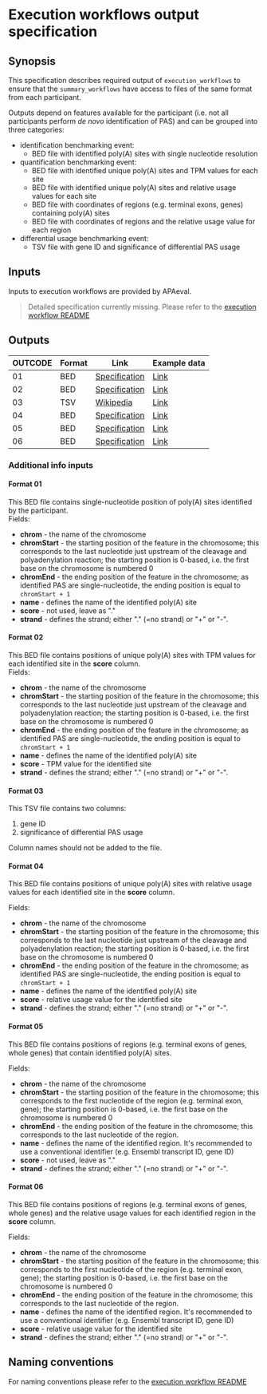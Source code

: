 # Execution workflows output specification

## Synopsis

This specification describes required output of `execution_workflows` to ensure that the `summary_workflows` have access to files of the same format from each participant.

Outputs depend on features available for the participant (i.e. not all participants perform *de novo* identification of PAS) and can be grouped into three categories:

- identification benchmarking event:
  - BED file with identified poly(A) sites with single nucleotide resolution
- quantification benchmarking event:
  - BED file with identified unique poly(A) sites and TPM values for each site
  - BED file with identified unique poly(A) sites and relative usage values for each site
  - BED file with coordinates of regions (e.g. terminal exons, genes) containing poly(A) sites
  - BED file with coordinates of regions and the relative usage value for each region
- differential usage benchmarking event:
  - TSV file with gene ID and significance of differential PAS usage

## Inputs

Inputs to execution workflows are provided by APAeval.
>Detailed specification currently missing. Please refer to the [execution workflow README][ex-readme-in]
## Outputs


| OUTCODE | Format | Link | Example data |
  | --- | --- | --- | --- |
  | 01 | BED | [Specification][spec-bed] | [Link][out1] |
  | 02 | BED | [Specification][spec-bed] | [Link][out2] |
  | 03 | TSV | [Wikipedia][wiki-tsv] | [Link][out3] |
  | 04 | BED | [Specification][spec-bed] | [Link][out4] |
  | 05 | BED | [Specification][spec-bed] | [Link][out5] |
  | 06 | BED | [Specification][spec-bed] | [Link][out6] |
### Additional info inputs

#### Format 01

This BED file contains single-nucleotide position of poly(A) sites identified by the participant.  
Fields:

- **chrom** - the name of the chromosome
- **chromStart** - the starting position of the feature in the chromosome; this corresponds to the last nucleotide just upstream of the cleavage and polyadenylation reaction; the starting position is 0-based, i.e. the first base on the chromosome is numbered 0
- **chromEnd** - the ending position of the feature in the chromosome; as identified PAS are single-nucleotide, the ending position is equal to `chromStart + 1`
- **name** - defines the name of the identified poly(A) site
- **score** - not used, leave as "."
- **strand** - defines the strand; either "." (=no strand) or "+" or "-".

#### Format 02

This BED file contains positions of unique poly(A) sites with TPM values for each identified site in the **score** column.  
Fields:

- **chrom** - the name of the chromosome
- **chromStart** - the starting position of the feature in the chromosome; this corresponds to the last nucleotide just upstream of the cleavage and polyadenylation reaction; the starting position is 0-based, i.e. the first base on the chromosome is numbered 0
- **chromEnd** - the ending position of the feature in the chromosome; as identified PAS are single-nucleotide, the ending position is equal to `chromStart + 1`
- **name** - defines the name of the identified poly(A) site
- **score** - TPM value for the identified site
- **strand** - defines the strand; either "." (=no strand) or "+" or "-".

#### Format 03

This TSV file contains two columns:

1. gene ID
2. significance of differential PAS usage

Column names should not be added to the file.

#### Format 04

This BED file contains positions of unique poly(A) sites with relative usage values for each identified site in the **score** column.

Fields:

- **chrom** - the name of the chromosome
- **chromStart** - the starting position of the feature in the chromosome; this corresponds to the last nucleotide just upstream of the cleavage and polyadenylation reaction; the starting position is 0-based, i.e. the first base on the chromosome is numbered 0
- **chromEnd** - the ending position of the feature in the chromosome; as identified PAS are single-nucleotide, the ending position is equal to `chromStart + 1`
- **name** - defines the name of the identified poly(A) site
- **score** - relative usage value for the identified site
- **strand** - defines the strand; either "." (=no strand) or "+" or "-".

#### Format 05

This BED file contains positions of regions (e.g. terminal exons of genes, whole genes) that contain identified poly(A) sites.

Fields:

- **chrom** - the name of the chromosome
- **chromStart** - the starting position of the feature in the chromosome; this corresponds to the first nucleotide of the region (e.g. terminal exon, gene); the starting position is 0-based, i.e. the first base on the chromosome is numbered 0
- **chromEnd** - the ending position of the feature in the chromosome; this corresponds to the last nucleotide of the region.
- **name** - defines the name of the identified region. It's recommended to use a conventional identifier (e.g. Ensembl transcript ID, gene ID)
- **score** - not used, leave as "."
- **strand** - defines the strand; either "." (=no strand) or "+" or "-".

#### Format 06

This BED file contains positions of regions (e.g. terminal exons of genes, whole genes) and the relative usage values for each identified region in the **score** column.

Fields:

- **chrom** - the name of the chromosome
- **chromStart** - the starting position of the feature in the chromosome; this corresponds to the first nucleotide of the region (e.g. terminal exon, gene); the starting position is 0-based, i.e. the first base on the chromosome is numbered 0
- **chromEnd** - the ending position of the feature in the chromosome; this corresponds to the last nucleotide of the region.
- **name** - defines the name of the identified region. It's recommended to use a conventional identifier (e.g. Ensembl transcript ID, gene ID)
- **score** - relative usage value for the identified site
- **strand** - defines the strand; either "." (=no strand) or "+" or "-".

## Naming conventions
For naming conventions please refer to the [execution workflow README][ex-readme]

[//]: # (References)

[out1]: ./example_output_files/output1.bed
[out2]: ./example_output_files/output2.bed
[out3]: ./example_output_files/output3.tsv
[out4]: ./example_output_files/output4.bed
[out5]: ./example_output_files/output5.bed
[out6]: ./example_output_files/output6.bed
[spec-bed]: <https://genome.ucsc.edu/FAQ/FAQformat.html#format1>
[wiki-tsv]: <https://en.wikipedia.org/wiki/Tab-separated_values>
[ex-readme]: ./README.md
[ex-readme-in]: ./README.md#more-details
